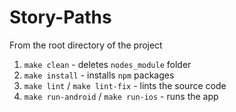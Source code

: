 # Story-Paths

From the root directory of the project

1. `make clean` - deletes `nodes_module` folder
2. `make install` - installs `npm` packages
3. `make lint` / `make lint-fix` - lints the source code
4. `make run-android` / `make run-ios` - runs the app
